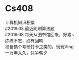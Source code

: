 # Cs408
计算机知识积累<br/>
#2019.03,最近刷刷算法题<br/>
#2019.08
每天从图书馆回来，好累~<br/>
练练不忘，必有回响<br/>
准备搞个考研打卡之类的，玩玩Vlog<br/>
一万年太久，只争朝夕
